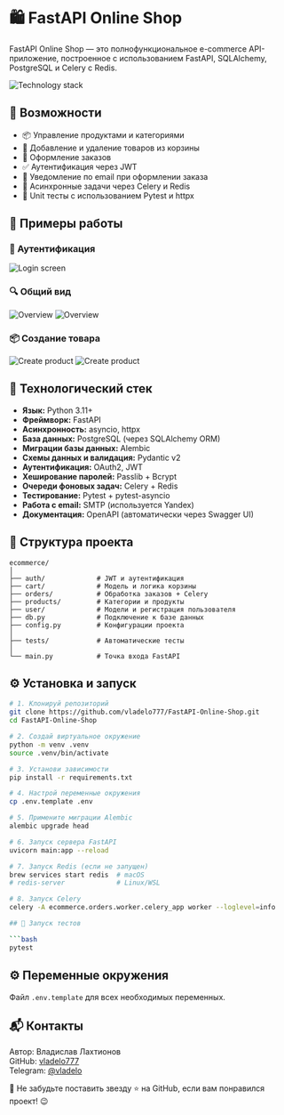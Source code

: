 # 🛍️ FastAPI Online Shop

FastAPI Online Shop — это полнофункциональное e-commerce API-приложение, построенное с использованием FastAPI, SQLAlchemy, PostgreSQL и Celery с Redis.

![Technology stack](docs/screenshots/technology-stack.png)

## 🚀 Возможности

- 📦 Управление продуктами и категориями
- 🛒 Добавление и удаление товаров из корзины
- 🧾 Оформление заказов
- ✅ Аутентификация через JWT
- 📧 Уведомление по email при оформлении заказа
- 🧵 Асинхронные задачи через Celery и Redis
- 🧪 Unit тесты с использованием Pytest и httpx

## 📸 Примеры работы

### 🔐 Аутентификация
![Login screen](docs/screenshots/login.png)

### 🔍 Общий вид
![Overview](docs/screenshots/overview-1.png)
![Overview](docs/screenshots/overview-2.png)

### 📦 Создание товара
![Create product](docs/screenshots/create-product-1.png)
![Create product](docs/screenshots/create-product-2.png)

## 🧰 Технологический стек

- **Язык:** Python 3.11+
- **Фреймворк:** FastAPI
- **Асинхронность:** asyncio, httpx
- **База данных:** PostgreSQL (через SQLAlchemy ORM)
- **Миграции базы данных:** Alembic
- **Схемы данных и валидация:** Pydantic v2
- **Аутентификация:** OAuth2, JWT
- **Хеширование паролей:** Passlib + Bcrypt
- **Очереди фоновых задач:** Celery + Redis
- **Тестирование:** Pytest + pytest-asyncio
- **Работа с email:** SMTP (используется Yandex)
- **Документация:** OpenAPI (автоматически через Swagger UI)


## 📂 Структура проекта

```
ecommerce/
│
├── auth/             # JWT и аутентификация
├── cart/             # Модель и логика корзины
├── orders/           # Обработка заказов + Celery
├── products/         # Категории и продукты
├── user/             # Модели и регистрация пользователя
├── db.py             # Подключение к базе данных
├── config.py         # Конфигурации проекта
│
├── tests/            # Автоматические тесты
│
└── main.py           # Точка входа FastAPI
```

## ⚙️ Установка и запуск

```bash
# 1. Клонируй репозиторий
git clone https://github.com/vladelo777/FastAPI-Online-Shop.git
cd FastAPI-Online-Shop

# 2. Создай виртуальное окружение
python -m venv .venv
source .venv/bin/activate

# 3. Установи зависимости
pip install -r requirements.txt

# 4. Настрой переменные окружения
cp .env.template .env

# 5. Примените миграции Alembic
alembic upgrade head

# 6. Запуск сервера FastAPI
uvicorn main:app --reload

# 7. Запуск Redis (если не запущен)
brew services start redis  # macOS
# redis-server             # Linux/WSL

# 8. Запуск Celery
celery -A ecommerce.orders.worker.celery_app worker --loglevel=info

## 🧪 Запуск тестов

```bash
pytest
```

## ⚙️ Переменные окружения

Файл `.env.template` для всех необходимых переменных.


## 📬 **Контакты**

Автор: Владислав Лахтионов  
GitHub: [vladelo777](https://github.com/vladelo777)  
Telegram: [@vladelo](https://t.me/vladelo)  

💌 Не забудьте поставить звезду ⭐ на GitHub, если вам понравился проект! 😉